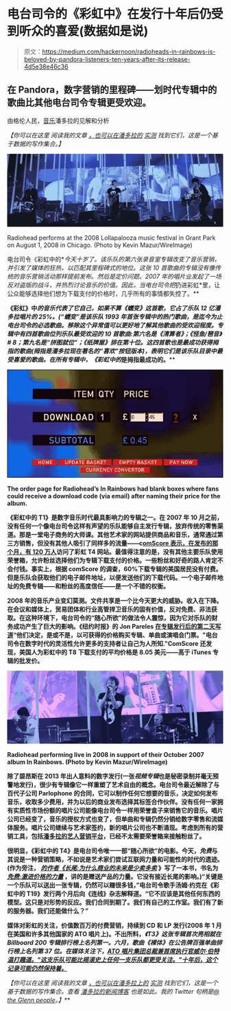 # 电台司令的《彩虹中》在发行十年后仍受到听众的喜爱(数据如是说)

> 原文：<https://medium.com/hackernoon/radioheads-in-rainbows-is-beloved-by-pandora-listeners-ten-years-after-its-release-4d5e38e46c36>

## 在 Pandora，数字营销的里程碑——划时代专辑中的歌曲比其他电台司令专辑更受欢迎。

由格伦人民，[音乐](https://hackernoon.com/tagged/music)潘多拉的见解和分析

*【你可以在这里* *阅读我的文章* [*，也可以在潘多拉的*](/@glennpeoples) [*实测*](http://measured.pandora.com/) *找到它们，这是一个基于数据的写作集合。】*

![](img/58d54a45dd457d50a08e791d84948131.png)

Radiohead performs at the 2008 Lollapalooza music festival in Grant Park on August 1, 2008 in Chicago. (Photo by Kevin Mazur/WireImage)

电台司令《彩虹中的*[](https://en.wikipedia.org/wiki/In_Rainbows)*今天十岁了。该乐队的第六张录音室专辑改变了音乐营销，并引发了媒体的狂热，以匹配其里程碑式的地位。这张 10 首歌曲的专辑没有像传统的音乐营销活动那样提前发布。然后是定价问题。2007 年的唱片业发起了一场反对盗版的战斗，并热烈讨论音乐的价值。因此，当电台司令把*扔进彩虹*里，让公众能够选择他们想为下载支付的价格时，几乎所有的事情都失控了。**

**《彩虹》中*的音乐代表了它自己，如果不算《蠕变》这首歌，它占了乐队 12 亿潘多拉唱片的 25%。(“蠕变”是该乐队 1993 年首张专辑中的热门歌曲，是迄今为止电台司令的必选歌曲。移除这个异常值可以更好地了解其他歌曲的受欢迎程度。专辑中有四首歌曲位列乐队最受欢迎的 10 首歌曲:第六名是《清算者》；《怪鱼/琶音》# 8；第九名是“拼图就位”；《纸牌屋》排在第十位。这四首歌也是最成功获得拇指的歌曲(拇指是潘多拉现在著名的“喜欢”按钮版本)，表明它们是该乐队目录中最受喜爱的歌曲。在所有专辑中，《彩虹中的*是拇指最成功的。****

**![](img/df60ef28eb9129125c3f58018e69eb7c.png)**

**The order page for Radiohead’s In Rainbows had blank boxes where fans could receive a download code (via email) after naming their price for the album.**

**《彩虹中的 T1》是数字音乐时代最具影响力的专辑之一。在 2007 年 10 月之前，没有任何一个像电台司令这样有声望的乐队能够自主发行专辑，放弃传统的零售渠道。那是一堂电子商务的大师课。其他艺术家的网站提供商品和音乐，通常通过第三方销售，但没有其他人吸引了同样多的流量——c[omScore 表示，在发布的那个月，有 120 万人](http://www.foxnews.com/story/2007/11/07/survey-most-radiohead-fans-paid-nothing-for-in-rainbows.html)访问了彩虹 T4 网站。最值得注意的是，没有其他主要乐队使用荣誉箱，允许粉丝选择他们为专辑下载支付的价格。一些粉丝和好奇的路人肯定不会付钱。事实上，根据 comScore 的调查，60%下载专辑的美国居民没有付费。但是乐队会获取他们的电子邮件地址，以便发送他们的下载代码。一个电子邮件地址的免费专辑——和粉丝的高度信任——是一个不错的权衡。**

**2008 年的音乐产业变幻莫测。文件共享是一个比今天更大的威胁。收入在下降。在会议和媒体上，贸易团体和行业高管捍卫音乐的固有价值，反对免费、非法获取。在这种环境下，电台司令的“随心所欲”的做法令人震惊，因为它对乐队的财务成功产生了巨大的影响。《纽约时报》的 Jon Pareles [在专辑发行后的第二天写道](http://www.nytimes.com/2007/10/11/arts/music/11radi.html)“他们决定，是或不是，以可获得的价格购买专辑、单曲或演唱会门票。"电台司令在数字时代的灵活性允许更多的支持者让自己为人所知."ComScore 还发现，美国人为彩虹中的 T8 下载支付的平均价格是 8.05 美元——高于 iTunes 专辑的批发价。**

**![](img/b95c1f649756d78a18679ae3f44dbec9.png)**

**Radiohead performing live in 2008 in support of their October 2007 album In Rainbows. (Photo by Kevin Mazur/WireImage)**

**除了碧昂斯在 2013 年出人意料的数字发行(一张*视频专辑*也是秘密录制并毫无预警地发行)，很少有专辑像它一样重塑了艺术自由的概念。电台司令最近解除了与百代子公司 Parlophone 的合同，它可以制作任何它想要的音乐，决定如何发布音乐，收取多少费用，并为以后的商业发布选择其标签合作伙伴。没有任何一家拥有实质性市场份额的唱片公司能像电台司令一样用荣誉盒子来销售它的音乐。唱片公司已经变了，音乐的授权方式也变了，但单曲和专辑仍然分销给数字零售和流媒体服务。唱片公司继续与艺术家签约，新的唱片公司也不断涌现。考虑到所有的营销工具，包括[潘多拉的艺人营销平台](https://amp.pandora.com/no-artist-associations)，已经不太需要荣誉箱来接触粉丝了。**

**很明显，《彩虹中的 T4》是电台司令唯一一部“随心所欲”的电影。今天，*免费*与其说是一种营销策略，不如说是艺术家们尝试互联网力量和可能性的时代的遗迹。(作为旁注， [*的作者《长尾:为什么商业的未来是少卖多卖*](https://en.wikipedia.org/wiki/Chris_Anderson_(writer)) 》写了一本书，书名为 [*免费:激进价格的力量*](https://en.wikipedia.org/wiki/Free:_The_Future_of_a_Radical_Price) ，讲的是赠送产品的力量。它没有接近长尾的影响。)“关键是一个乐队可以送出一张专辑，仍然可以赚很多钱，”电台司令歌手汤姆·约克在《彩虹中的 T19》发行两个月后向《连线》杂志解释道。“它不应该是其他任何东西的模型。这只是对形势的反应。我们合同到期了。我们有自己的工作室。我们有了新的服务器。我们还能做什么？”**

**媒体对彩虹的关注，价值数百万的付费营销，持续到 CD 和 LP 发行(2008 年 1 月在美国和许多其他国家的 ATO 唱片上)。不出所料，*《T3》这张专辑首次亮相就在 Billboard 200 专辑排行榜上名列第一。六月，歌曲《裸体》在公告牌百强单曲排行榜上名列第 37 位。在媒体关注下，[ATO 唱片集团总裁兼首席执行官威尔·伯特温打趣道。"这支乐队可能比摇滚史上任何一支乐队都更受关注。"十年后，这个记录可能仍然保持着。](https://books.google.com/books?id=LRMEAAAAMBAJ&pg=PA28&dq=billboard+%22in+rainbows%22&hl=en&sa=X&ved=0ahUKEwib36aljNrWAhVXVWMKHXkeCVYQ6AEIKDAA#v=onepage&q=billboard%20%22in%20rainbows%22&f=false)***

***【你可以在这里* *阅读我的文章* [*，也可以在潘多拉上的*](/@glennpeoples) [*实测*](http://measured.pandora.com/) *找到它们，这是一个基于数据的写作集合。查看* [*潘多拉的新闻博客*](http://news.pandora.com/) *也是如此。我的 Twitter 句柄是*[*@ the Glenn people*](https://twitter.com/theglennpeoples)*。】***
